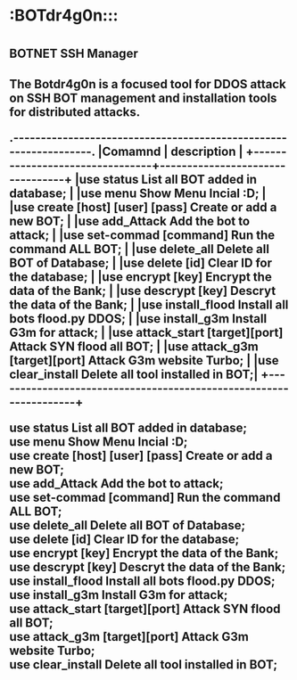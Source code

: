<h1>:BOTdr4g0n:::<h1>
<h2>BOTNET SSH Manager<h2> 

The Botdr4g0n is a focused tool for DDOS attack on SSH BOT management and installation tools for distributed attacks.

.-----------------------------------------------------------------.
|Comamnd                         | description                     |
+--------------------------------+---------------------------------+
|use status                       List all BOT added in database;  |
|use menu                         Show Menu Incial :D;             |
|use create [host] [user] [pass]  Create or add a new BOT;         |
   |use add_Attack                   Add the bot to attack;           |
   |use set-commad [command]         Run the command ALL BOT;         |
   |use delete_all                   Delete all BOT of Database;      |
   |use delete [id]                  Clear ID for the database;       |
   |use encrypt  [key]               Encrypt the data of the Bank;    |
   |use descrypt [key]               Descryt the data of the Bank;    |
   |use install_flood                Install all bots flood.py DDOS;  |
   |use install_g3m                  Install G3m for attack;          |
   |use attack_start [target][port]  Attack SYN flood all BOT;        |
   |use attack_g3m   [target][port]  Attack G3m website Turbo;        |
   |use clear_install                Delete all tool installed in BOT;|
   +------------------------------------------------------------------+ 

use status                       List all BOT added in database;  
use menu                         Show Menu Incial :D;             
use create [host] [user] [pass]  Create or add a new BOT;         
use add_Attack                   Add the bot to attack;           
use set-commad [command]         Run the command ALL BOT;         
use delete_all                   Delete all BOT of Database;      
use delete [id]                  Clear ID for the database;       
use encrypt  [key]               Encrypt the data of the Bank;    
use descrypt [key]               Descryt the data of the Bank;    
use install_flood                Install all bots flood.py DDOS;  
use install_g3m                  Install G3m for attack;          
use attack_start [target][port]  Attack SYN flood all BOT;        
use attack_g3m   [target][port]  Attack G3m website Turbo;        
use clear_install                Delete all tool installed in BOT;
